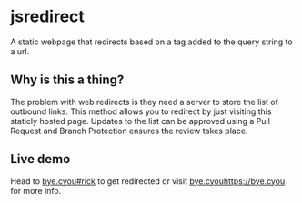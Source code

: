 # jsredirect

A static webpage that redirects based on a tag added to the query string to a url. 

## Why is this a thing?
The problem with web redirects is they need a server to store the list of outbound links. This method allows you to redirect by just visiting this staticly hosted page. Updates to the list can be approved using a Pull Request and Branch Protection ensures the review takes place.

## Live demo
Head to [bye.cyou#rick](https://bye.cyou#informationsuperhighway) to get redirected or visit [bye.cyou](https://bye.cyou)https://bye.cyou for more info.

